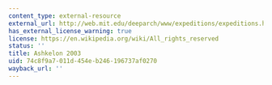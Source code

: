 ```yaml
---
content_type: external-resource
external_url: http://web.mit.edu/deeparch/www/expeditions/expeditions.html
has_external_license_warning: true
license: https://en.wikipedia.org/wiki/All_rights_reserved
status: ''
title: Ashkelon 2003
uid: 74c8f9a7-011d-454e-b246-196737af0270
wayback_url: ''
---
```

